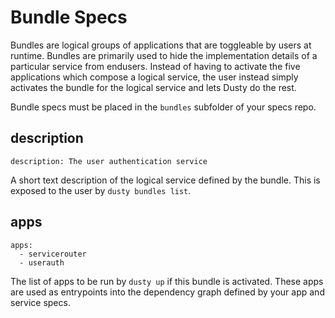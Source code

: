 # Bundle Specs

Bundles are logical groups of applications that are toggleable by users at
runtime. Bundles are primarily used to hide the implementation details of
a particular service from endusers. Instead of having to activate the five
applications which compose a logical service, the user instead simply activates
the bundle for the logical service and lets Dusty do the rest.

Bundle specs must be placed in the `bundles` subfolder of your specs repo.

## description

```
description: The user authentication service
```

A short text description of the logical service defined by the bundle.
This is exposed to the user by `dusty bundles list`.

## apps

```
apps:
  - servicerouter
  - userauth
```

The list of apps to be run by `dusty up` if this bundle is activated.
These apps are used as entrypoints into the dependency graph defined by
your app and service specs.

